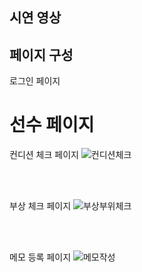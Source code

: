 ## 시연 영상

## 페이지 구성

로그인 페이지


# 선수 페이지

컨디션 체크 페이지
![컨디션체크](https://github.com/sycha11/AlgorithmStudy/assets/76770475/230f70e0-2730-4863-b115-91fa9c7447e5)

<br><br>

부상 체크 페이지
![부상부위체크](https://github.com/sycha11/AlgorithmStudy/assets/76770475/b99f0126-f9a6-4fa8-bedb-4b9d294cfb20)

<br><br>

메모 등록 페이지
![메모작성](https://github.com/sycha11/AlgorithmStudy/assets/76770475/b8ec7da9-2566-4b8d-bc99-c870457865dc)


